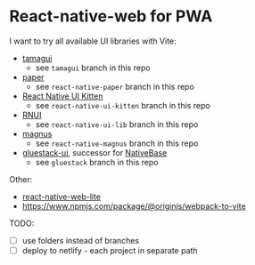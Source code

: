 # React-native-web for PWA

I want to try all available UI libraries with Vite:

- [tamagui](https://tamagui.dev/)
  - see `tamagui` branch in this repo
- [paper](https://reactnativepaper.com/)
  - see `react-native-paper` branch in this repo
- [React Native UI Kitten](https://akveo.github.io/react-native-ui-kitten/docs/guides/running-on-the-web#existing-expo-applications)
  - see `react-native-ui-kitten` branch in this repo
- [RNUI](https://wix.github.io/react-native-ui-lib/)
  - see `react-native-ui-lib` branch in this repo
- [magnus](https://magnus-ui.com/)
  - see `react-native-magnus` branch in this repo
- [gluestack-ui](https://ui.gluestack.io/), successor for [NativeBase](https://nativebase.io/)
  - see `gluestack` branch in this repo

Other:

- [react-native-web-lite](https://github.com/tamagui/tamagui/tree/master/packages/react-native-web-lite)
- https://www.npmjs.com/package/@originjs/webpack-to-vite

TODO:

- [ ] use folders instead of branches
- [ ] deploy to netlify - each project in separate path

